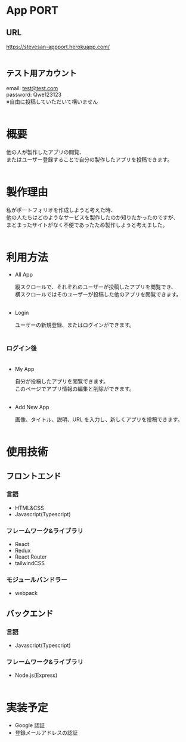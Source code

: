 # **App PORT**

## URL

https://stevesan-appport.herokuapp.com/<br><br>

## テスト用アカウント

email: test@test.com<br>
password: Qwe123123<br>
※自由に投稿していただいて構いません<br><br>

# 概要

他の人が製作したアプリの閲覧、<br>
またはユーザー登録することで自分の製作したアプリを投稿できます。<br><br>

# 製作理由

私がポートフォリオを作成しようと考えた時、<br>
他の人たちはどのようなサービスを製作したのか知りたかったのですが、<br>
まとまったサイトがなく不便であったため製作しようと考えました。<br><br>

# 利用方法

- All App

  縦スクロールで、それぞれのユーザーが投稿したアプリを閲覧でき、<br>
  横スクロールではそのユーザーが投稿した他のアプリを閲覧できます。<br><br>

- Login

  ユーザーの新規登録、またはログインができます。<br><br>

### **ログイン後**<br><br>

- My App

  自分が投稿したアプリを閲覧できます。<br>
  このページでアプリ情報の編集と削除ができます。<br><br>

- Add New App

  画像、タイトル、説明、URL を入力し、新しくアプリを投稿できます。<br><br>

# 使用技術

## **フロントエンド**

### 言語

- HTML&CSS
- Javascript(Typescript)

### フレームワーク&ライブラリ

- React
- Redux
- React Router
- tailwindCSS

### モジュールバンドラー

- webpack

## **バックエンド**

### 言語

- Javascript(Typescript)

### フレームワーク&ライブラリ

- Node.js(Express)<br><br>

# 実装予定

- Google 認証
- 登録メールアドレスの認証<br><br>
